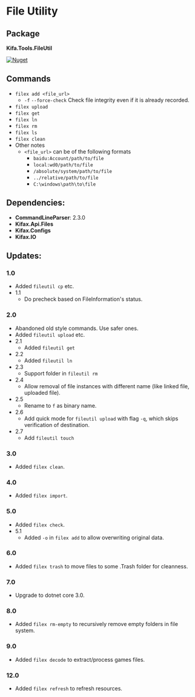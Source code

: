 File Utility
===

Package
---
**Kifa.Tools.FileUtil**

[![Nuget](https://img.shields.io/nuget/v/Kifa.Tools.FileUtil.svg)](http://nuget.org/packages/Kifa.Tools.FileUtil)

Commands
---
- `filex add <file_url>`
  - `-f` `--force-check` Check file integrity even if it is already recorded.
- `filex upload`
- `filex get`
- `filex ln`
- `filex rm`
- `filex ls`
- `filex clean`
- Other notes
  - `<file_url>` can be of the following formats
    - `baidu:Account/path/to/file`
    - `local:wd0/path/to/file`
    - `/absolute/system/path/to/file`
    - `../relative/path/to/file`
    - `C:\windows\path\to\file`

Dependencies:
---
- **CommandLineParser**: 2.3.0
- **Kifax.Api.Files**
- **Kifax.Configs**
- **Kifax.IO**

Updates:
---
### 1.0
- Added `fileutil cp` etc.
- 1.1
  - Do precheck based on FileInformation's status.

### 2.0
- Abandoned old style commands. Use safer ones.
- Added `fileutil upload` etc.
- 2.1
  - Added `fileutil get`
- 2.2
  - Added `fileutil ln`
- 2.3
  - Support folder in `fileutil rm`
- 2.4
  - Allow removal of file instances with different name (like linked file, uploaded file).
- 2.5
  - Rename to `f` as binary name.
- 2.6
  - Add quick mode for `fileutil upload` with flag `-q`, which skips verification of destination.
- 2.7
  - Add `fileutil touch`

### 3.0
- Added `filex clean`.

### 4.0
- Added `filex import`.

### 5.0
- Added `filex check`.
- 5.1
  - Added `-o` in `filex add` to allow overwriting original data.

### 6.0
- Added `filex trash` to move files to some .Trash folder for cleanness.

### 7.0
- Upgrade to dotnet core 3.0.

### 8.0
- Added `filex rm-empty` to recursively remove empty folders in file system.

### 9.0
- Added `filex decode` to extract/process games files.

### 12.0
- Added `filex refresh` to refresh resources.
